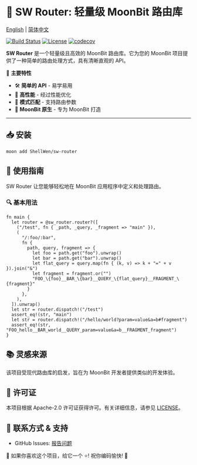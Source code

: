 # 🚀 SW Router: 轻量级 MoonBit 路由库

[English](https://github.com/moonbit-community/sw-router/blob/main/README.md) | [简体中文](https://github.com/moonbit-community/sw-router/blob/main/README_zh_CN.md)

[![Build Status](https://img.shields.io/github/actions/workflow/status/moonbit-community/sw-router/check.yaml)](https://github.com/moonbit-community/sw-router/actions)
[![License](https://img.shields.io/github/license/moonbit-community/sw-router)](LICENSE)
[![codecov](https://codecov.io/gh/moonbit-community/sw-router/branch/main/graph/badge.svg)](https://codecov.io/gh/moonbit-community/sw-router)

**SW Router** 是一个轻量级且高效的 MoonBit 路由库。它为您的 MoonBit 项目提供了一种简单的路由处理方式，具有清晰直观的 API。

🚀 **主要特性**

- 🛠️ **简单的 API** - 易学易用
- 🚄 **高性能** - 经过性能优化
- 🎯 **模式匹配** - 支持路由参数
- 🌟 **MoonBit 原生** - 专为 MoonBit 打造

---

## 📥 安装

```
moon add ShellWen/sw-router
```

## **🚀 使用指南**

SW Router 让您能够轻松地在 MoonBit 应用程序中定义和处理路由。

### **🔍 基本用法**

```moonbit
fn main {
  let router = @sw_router.router?([
    ("/test", fn { _path, _query, _fragment => "main" }),
    (
      "/:foo/:bar",
      fn {
        path, query, fragment => {
          let foo = path.get("foo").unwrap()
          let bar = path.get("bar").unwrap()
          let flat_query = query.map(fn { (k, v) => k + "=" + v }).join("&")
          let fragment = fragment.or("")
          "FOO_\{foo}__BAR_\{bar}__QUERY_\{flat_query}__FRAGMENT_\{fragment}"
        }
      },
    ),
  ]).unwrap()
  let str = router.dispatch!("/test")
  assert_eq!(str, "main")
  let str = router.dispatch!("/hello/world?param=value&a=b#fragment")
  assert_eq!(str, "FOO_hello__BAR_world__QUERY_param=value&a=b__FRAGMENT_fragment")
}
```

## 📚 灵感来源

该项目受现代路由库的启发，旨在为 MoonBit 开发者提供类似的开发体验。

## 📜 许可证

本项目根据 Apache-2.0 许可证获得许可。有关详细信息，请参见 [LICENSE](https://github.com/moonbit-community/sw-router/blob/main/LICENSE)。

## 📢 联系方式 & 支持

- GitHub Issues: [报告问题](https://github.com/moonbit-community/sw-router/issues)

👋 如果你喜欢这个项目，给它一个 ⭐! 祝你编码愉快! 🚀
